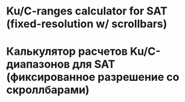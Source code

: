 # Ku/C-ranges calculator for SAT (fixed-resolution w/ scrollbars)

# Калькулятор расчетов Ku/C-диапазонов для SAT (фиксированное разрешение со скроллбарами)
